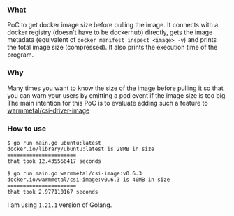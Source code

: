 ### What
PoC to get docker image size before pulling the image. It connects with a docker registry (doesn't have to be dockerhub) directly, gets the image metadata (equivalent of `docker manifest inspect <image> -v`) and prints the total image size (compressed). It also prints the execution time of the program. 

### Why
Many times you want to know the size of the image before pulling it so that you can warn your users by emitting a pod event if the image size is too big. The main intention for this PoC is to evaluate adding such a feature to [warmmetal/csi-driver-image](https://github.com/warm-metal/csi-driver-image/tree/master)

### How to use
```
$ go run main.go ubuntu:latest
docker.io/library/ubuntu:latest is 28MB in size
======================
that took 12.435566417 seconds

$ go run main.go warmmetal/csi-image:v0.6.3 
docker.io/warmmetal/csi-image:v0.6.3 is 40MB in size
======================
that took 2.977110167 seconds
```

I am using `1.21.1` version of Golang.
